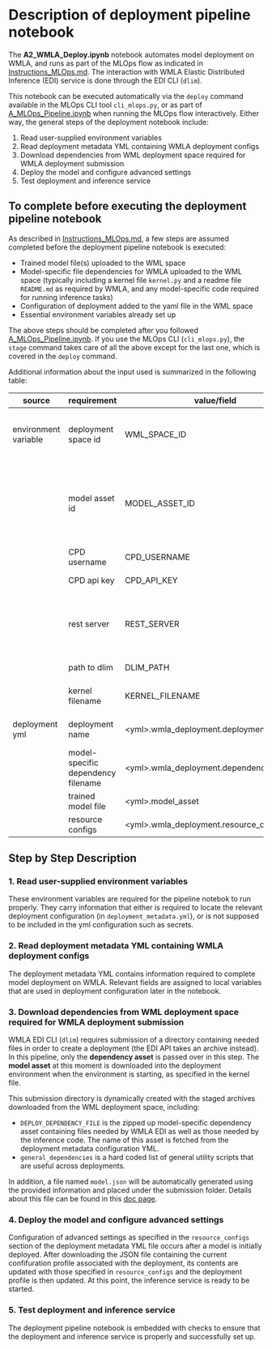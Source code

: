 # Description of deployment pipeline notebook

The **A2_WMLA_Deploy.ipynb** notebook automates model deployment on WMLA, and runs as part of the MLOps flow as indicated in [Instructions_MLOps.md](Instructions_MLOps.md). The interaction with WMLA Elastic Distributed Inference (EDI) service is done through the EDI CLI (`dlim`).

This notebook can be executed automatically via the `deploy` command available in the MLOps CLI tool `cli_mlops.py`, or as part of [A_MLOps_Pipeline.ipynb](../A_MLOps_Pipeline.ipynb) when running the MLOps flow interactively. Either way, the general steps of the deployment notebook include:

1. Read user-supplied environment variables
2. Read deployment metadata YML containing WMLA deployment configs
3. Download dependencies from WML deployment space required for WMLA deployment submission
4. Deploy the model and configure advanced settings
5. Test deployment and inference service

## To complete before executing the deployment pipeline notebook

As described in [Instructions_MLOps.md](Instructions_MLOps.md), a few steps are assumed completed before the deployment pipeline notebook is executed:

- Trained model file(s) uploaded to the WML space
- Model-specific file dependencies for WMLA uploaded to the WML space (typically including a kernel file `kernel.py` and a readme file `README.md` as required by WMLA, and any model-specific code required for running inference tasks)
- Configuration of deployment added to the yaml file in the WML space 
- Essential environment variables already set up

The above steps should be completed after you followed [A_MLOps_Pipeline.ipynb](../A_MLOps_Pipeline.ipynb). If you use the MLOps CLI (`cli_mlops.py`), the `stage` command takes care of all the above except for the last one, which is covered in the `deploy` command.

Additional information about the input used is summarized in the following table:

| source | requirement | value/field | description |
|-------------|--------|-------------|-------------|
| environment variable | deployment space id | WML_SPACE_ID | id of WML deployment space containing staged model files and dependencies |
|| model asset id | MODEL_ASSET_ID | id of trained model asset in deployment space <br> same as key of relevant deployment metadata YML entry |
|| CPD username | CPD_USERNAME | CPD username for authentication |
|| CPD api key | CPD_API_KEY | CPD api key for authentication |
|| rest server | REST_SERVER | Required by dlim CLI tool; takes form https://\<your-wmla-console\>/dlim/v1/ |
|| path to dlim | DLIM_PATH | Local path to dlim CLI tool |
|| kernel filename | KERNEL_FILENAME | Name of WMLA kernel file, default to 'kernel.py' |
| deployment yml | deployment name | \<yml\>.wmla_deployment.deployment_name | name to assign deployment in WMLA |
|| model-specific dependency filename |\<yml\>.wmla_deployment.dependency_filename| name of zip file on WML deployment space |
|| trained model file |\<yml\>.model_asset| name of zip file on WML space |
|| resource configs |\<yml\>.wmla_deployment.resource_configs| software/hardware configs |

## Step by Step Description

### 1. Read user-supplied environment variables

These environment variables are required for the pipeline notebok to run properly. They carry information that either is required to locate the relevant deployment configuration (in `deployment_metadata.yml`), or is not supposed to be included in the yml configuration such as secrets.

### 2. Read deployment metadata YML containing WMLA deployment configs

The deployment metadata YML contains information required to complete model deployment on WMLA. Relevant fields are assigned to local variables that are used in deployment configuration later in the notebook.

### 3. Download dependencies from WML deployment space required for WMLA deployment submission

WMLA EDI CLI (`dlim`) requires submission of a directory containing needed files in order to create a deployment (the EDI API takes an archive instead). In this pipeline, only the **dependency asset** is passed over in this step. The **model asset** at this moment is downloaded into the deployment environment when the environment is starting, as specified in the kernel file. 

This submission directory is dynamically created with the staged archives downloaded from the WML deployment space, including:
- `DEPLOY_DEPENDENCY_FILE` is the zipped up model-specific dependency asset containing files needed by WMLA EDI as well as those needed by the inference code. The name of this asset is fetched from the deployment metadata configuration YML. 
- `general_dependencies` is a hard coded list of general utility scripts that are useful across deployments. 

In addition, a file named `model.json` will be automatically generated using the provided information and placed under the submission folder. Details about this file can be found in this [doc page](https://www.ibm.com/docs/en/wmla/2.3?topic=inference-create-service).

### 4. Deploy the model and configure advanced settings

Configuration of advanced settings as specified in the `resource_configs` section of the deployment metadata YML file occurs after a model is initially deployed. After downloading the JSON file containing the current confifuration profile associated with the deployment, its contents are updated with those specified in `resource_configs` and the deployment profile is then updated. At this point, the inference service is ready to be started.

### 5. Test deployment and inference service

The deployment pipeline notebook is embedded with checks to ensure that the deployment and inference service is properly and successfully set up.
